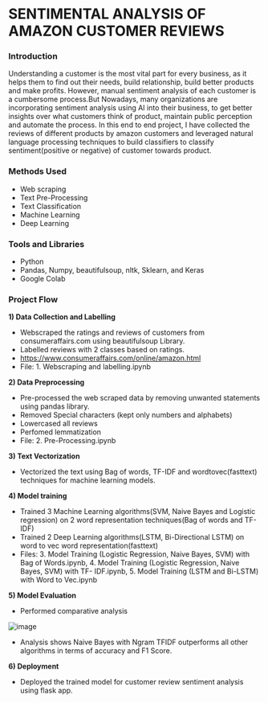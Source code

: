 # SENTIMENTAL ANALYSIS OF AMAZON CUSTOMER REVIEWS

### Introduction
Understanding a customer is the most vital part for every business, as it helps them to find out their needs, build relationship,  build better products and make profits. However, manual sentiment analysis of each customer is a cumbersome process.But Nowadays, many organizations are incorporating sentiment analysis using AI into their business, to get better insights over what customers think of product, maintain public perception and automate the process. In this end to end project, I have collected the reviews of different products by amazon customers and  leveraged natural language processing techniques to build classifiers to classify sentiment(positive or negative) of customer towards product.

### Methods Used
- Web scraping
- Text Pre-Processing
- Text Classification
- Machine Learning
- Deep Learning

### Tools and Libraries
- Python
- Pandas, Numpy, beautifulsoup, nltk, Sklearn, and Keras
- Google Colab

### Project Flow
<b>1) Data Collection and Labelling</b> 
  - Webscraped the ratings and reviews of customers from consumeraffairs.com using beautifulsoup Library.
  - Labelled reviews with 2 classes based on ratings.
  - https://www.consumeraffairs.com/online/amazon.html
  - File: 1. Webscraping and labelling.ipynb

<b>2) Data Preprocessing</b> 
  - Pre-processed the web scraped data by removing unwanted statements using pandas library.
  - Removed Special characters (kept only numbers and alphabets)
  - Lowercased all reviews
  - Perfomed lemmatization
  - File: 2. Pre-Processing.ipynb

<b>3) Text Vectorization</b> 
  -  Vectorized the text using Bag of words, TF-IDF and wordtovec(fasttext) techniques for machine learning models.

<b>4) Model training</b> 
  - Trained 3 Machine Learning algorithms(SVM, Naive Bayes and Logistic regression) on 2 word representation techniques(Bag of words and TF-IDF)
  - Trained 2 Deep Learning algorithms(LSTM, Bi-Directional LSTM) on word to vec word representation(fasttext)
  - Files: 3. Model Training (Logistic Regression, Naive Bayes, SVM) with Bag of Words.ipynb, 4. Model Training (Logistic Regression, Naive Bayes, SVM) with TF-    IDF.ipynb, 5. Model Training (LSTM and Bi-LSTM) with Word to Vec.ipynb
  
  
<b>5) Model Evaluation</b>
  - Performed comparative analysis
  
  ![image](https://user-images.githubusercontent.com/55615788/196811712-3db18ac2-287e-4072-be64-4ba2aabfaa04.png)
  
  - Analysis shows Naive Bayes with Ngram TFIDF outperforms all other algorithms in terms of accuracy and F1 Score.

<b>6) Deployment</b>
  - Deployed the trained model for customer review sentiment analysis using flask app. 
